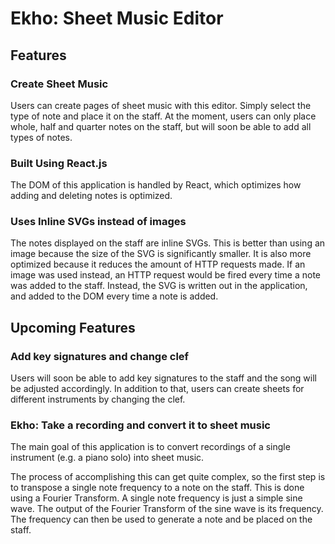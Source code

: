 # Ekho: Sheet Music Editor

## Features
### Create Sheet Music

  Users can create pages of sheet music with this editor. Simply select the type of note and place it on the staff. At the moment, users can only place whole, half and quarter notes on the staff, but will soon be able to add all types of notes.

### Built Using React.js

  The DOM of this application is handled by React, which optimizes how adding and deleting notes is optimized.

### Uses Inline SVGs instead of images

  The notes displayed on the staff are inline SVGs. This is better than using an image because the size of the SVG is significantly smaller. It is also more optimized because it reduces the amount of HTTP requests made. If an image was used instead, an HTTP request would be fired every time a note was added to the staff. Instead, the SVG is written out in the application, and added to the DOM every time a note is added.

## Upcoming Features
### Add key signatures and change clef

  Users will soon be able to add key signatures to the staff and the song will be adjusted accordingly. In addition to that, users can create sheets for different instruments by changing the clef.

### Ekho: Take a recording and convert it to sheet music

  The main goal of this application is to convert recordings of a single instrument (e.g. a piano solo) into sheet music.

  The process of accomplishing this can get quite complex, so the first step is to transpose a single note frequency to a note on the staff. This is done using a Fourier Transform. A single note frequency is just a simple sine wave. The output of the Fourier Transform of the sine wave is its frequency. The frequency can then be used to generate a note and be placed on the staff. 
